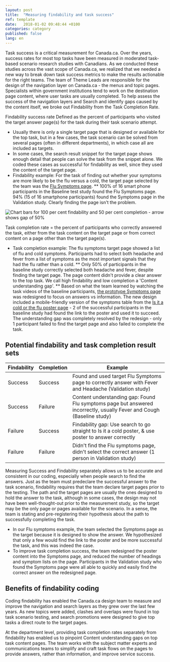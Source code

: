 ```yaml
---
layout: post
title:  "Measuring findability and task success"
ref: template
date:   2018-01-02 09:48:44 +0100
categories: category
published: false
lang: en
---
```

Task success is a critical measurement for Canada.ca. Over the years, success rates for most top tasks have been measured in moderated task-based scenario research studies with Canadians.  As we conducted these studies across the vast scope of Canada.ca, we realized that we needed a new way to break down task success metrics to make the results actionable for the right teams.  The team of Theme Leads are responsible for the design of the navigation layer on Canada.ca - the menus and topic pages. Specialists within government institutions tend to work on the destination page content, where user tasks are usually completed. To help assess the success of the navigation layers and Search and identify gaps caused by the content itself, we broke out Findability from the Task Completion Rate. 

Findability success rate
Defined as the percent of participants who visited the target answer page(s) for the task during their task scenario attempt. 
* Usually there is only a single target page that is designed or available for the top task, but in a few cases, the task scenario can be solved from several pages (often in different departments), in which case all are included as targets. 
* In some cases, the search result snippet for the target page shows enough detail that people can solve the task from the snippet alone. We coded these cases as successful for findability as well, since they used the content of the target page.  
* Findability example: For the task of finding out whether your symptoms are more likely to be the flu versus a cold, the target page selected by the team was the [Flu Symptoms page](https://www.canada.ca/en/public-health/services/diseases/flu-influenza/symptoms-flu-influenza.html).
** 100% of 16 smart phone participants in the Baseline test study found the Flu Symptoms page.  94% (15 of 16 smartphone participants) found the Symptoms page in the Validation study. Clearly finding the page isn't the problem. 

<img class="img-responsive" alt="Chart bars for 100 per cent findability and 50 per cent completion - arrow shows gap of 50%" src="/_images/Content_gap-en.PNG">

Task completion rate = the percent of participants who correctly answered the task, either from the task content on the target page or from correct content on a page other than the target page(s). 
* Task completion example: The flu symptoms target page showed a list of flu and cold symptoms. Participants had to select both headache and fever from a list of symptoms as the most important signals that they had the flu rather than a cold. 
** Only 50% of participants in the baseline study correctly selected both headache and fever, despite finding the target page. The page content didn't provide a clear answer to the top task. We call high findability and low completion a 'Content understanding gap'. 
** Based on what the team learned by watching the task videos of the baseline participants, [the prototype Symptoms page](https://gc-proto.github.io/health-1/validation/services/diseases/flu-influenza.html) was redesigned to focus on answers vs information. The new design included a mobile-friendly version of the symptoms table from the [Is it a cold or the flu poster page](https://www.canada.ca/en/public-health/services/publications/diseases-conditions/is-it-cold-or-flu.html) - 2 of the successful participants in the baseline study had found the link to the poster and used it to succeed.   The understanding gap was completely resolved by the redesign - only 1 participant failed to find the target page and also failed to complete the task. 

## Potential findability and task completion result sets

Findability | Completion | Example
--- | --- | ---
Success | Success |  Found and used target Flu Symptoms page to correctly answer with Fever and Headache (Validation study)
Success | Failure |  Content understanding gap: Found Flu symptoms page but answered incorrectly, usually Fever and Cough (Baseline study)
Failure | Success |  Findability gap: Use search to go straight to Is it a cold poster, & use poster to answer correctly
Failure | Failure |  Didn't find the Flu symptoms page, didn't select the correct answer (1 person in Validation study)

Measuring Success and Findability separately allows us to be accurate and consistent in our coding, especially when people search to find the answers. Just as the team must predeclare the successful answer to the task scenario, findability requires that the team declare target pages prior to the testing. The path and the target pages are usually the ones designed to hold the answer to the task, although in some cases, the design may not have been well-thought-out prior to the measurement study, so the target may be the only page or pages available for the scenario. In a sense, the team is stating and pre-registering their hypothesis about the path to successfully completing the task.

* In our Flu symptoms example, the team selected the Symptoms page as the target because it is designed to show the answer. We hypothesized that only a few would find the link to the poster and be more successful the task, and this was indeed the case. 
* To improve task completion success, the team redesigned the poster content into the Symptoms page, and reduced the number of headings and symptom lists on the page. Participants in the Validation study who found the Symptoms page were all able to quickly and easily find the correct answer on the redesigned page. 

## Benefits of findability coding

Coding findability has enabled the Canada.ca design team to measure and improve the navigation and search layers as they grew over the last few years. As new topics were added, clashes and overlaps were found in top task scenario testing, and search promotions were designed to give top tasks a direct route to the target pages. 

At the department level, providing task completion rates separately from findability has enabled us to pinpoint Content understanding gaps on top task content pages. The team works with the subject matter experts and communications teams to simplify and craft task flows on the pages to provide answers, rather than information, and improve service success. 

